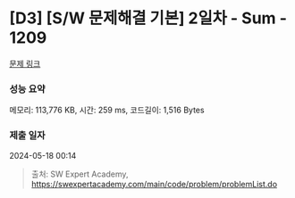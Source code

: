 # [D3] [S/W 문제해결 기본] 2일차 - Sum - 1209 

[문제 링크](https://swexpertacademy.com/main/code/problem/problemDetail.do?contestProbId=AV13_BWKACUCFAYh) 

### 성능 요약

메모리: 113,776 KB, 시간: 259 ms, 코드길이: 1,516 Bytes

### 제출 일자

2024-05-18 00:14



> 출처: SW Expert Academy, https://swexpertacademy.com/main/code/problem/problemList.do